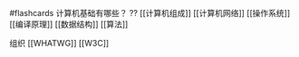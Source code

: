 #flashcards 
计算机基础有哪些？
??
[[计算机组成]] 
[[计算机网络]] 
[[操作系统]] 
[[编译原理]] 
[[数据结构]] 
[[算法]] 

组织
[[WHATWG]] 
[[W3C]] 